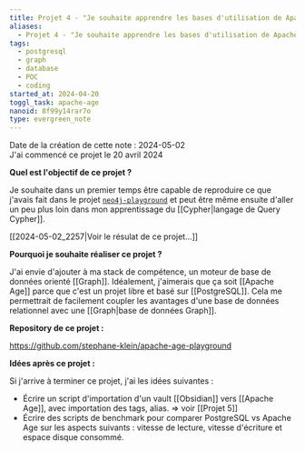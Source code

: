 ```yaml
---
title: Projet 4 - "Je souhaite apprendre les bases d'utilisation de Apache Age"
aliases:
  - Projet 4 - "Je souhaite apprendre les bases d'utilisation de Apache Age"
tags:
  - postgresql
  - graph
  - database
  - POC
  - coding
started_at: 2024-04-20
toggl_task: apache-age
nanoid: 8f99y14rar7o
type: evergreen_note
---
```


Date de la création de cette note : 2024-05-02  
J'ai commencé ce projet le 20 avril 2024

**Quel est l'objectif de ce projet ?**

Je souhaite dans un premier temps être capable de reproduire ce que j'avais fait dans le projet [`neo4j-playground`](https://github.com/stephane-klein/neo4j-playground) et peut être même ensuite d'aller un peu plus loin dans mon apprentissage du [[Cypher|langage de Query Cypher]].

[[2024-05-02_2257|Voir le résulat de ce projet…]] 

**Pourquoi je souhaite réaliser ce projet ?**

J'ai envie d'ajouter à ma stack de compétence, un moteur de base de données orienté [[Graph]]. Idéalement, j'aimerais que ça soit [[Apache Age]] parce que c'est un projet libre et basé sur [[PostgreSQL]]. Cela me permettrait de facilement coupler les avantages d'une base de données relationnel avec une [[Graph|base de données Graph]].

**Repository de ce projet :**

https://github.com/stephane-klein/apache-age-playground

**Idées après ce projet :**

Si j'arrive à terminer ce projet, j'ai les idées suivantes :

- Écrire un script d'importation d'un vault [[Obsidian]] vers [[Apache Age]], avec importation des tags, alias. => voir [[Projet 5]]
- Écrire des scripts de benchmark pour comparer PostgreSQL vs Apache Age sur les aspects suivants : vitesse de lecture, vitesse d'écriture et espace disque consommé.
